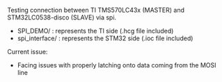 Testing connection between TI TMS570LC43x (MASTER) and STM32LC0538-disco (SLAVE) via spi.
- SPI_DEMO/ : represents the TI side (.hcg file included)
- spi_interface/ : represents the STM32 side (.ioc file included)

Current issue:
- Facing issues with properly latching onto data coming from the MOSI line
